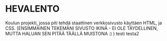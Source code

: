 # HEVALENTO
Koulun projekti, jossa piti tehdä staattinen verkkosivusto käyttäen HTML, ja CSS.
[ENSIMMÄINEN TEKEMÄNI SIVUSTO IKINÄ - EI OLE TÄYDELLINEN, MUTTA HALUAN SEN PITÄÄ TÄÄLLÄ MUISTONA :) )
testi
testa2
